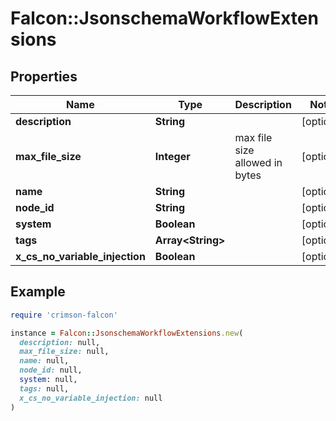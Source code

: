 # Falcon::JsonschemaWorkflowExtensions

## Properties

| Name | Type | Description | Notes |
| ---- | ---- | ----------- | ----- |
| **description** | **String** |  | [optional] |
| **max_file_size** | **Integer** | max file size allowed in bytes | [optional] |
| **name** | **String** |  | [optional] |
| **node_id** | **String** |  | [optional] |
| **system** | **Boolean** |  | [optional] |
| **tags** | **Array&lt;String&gt;** |  | [optional] |
| **x_cs_no_variable_injection** | **Boolean** |  | [optional] |

## Example

```ruby
require 'crimson-falcon'

instance = Falcon::JsonschemaWorkflowExtensions.new(
  description: null,
  max_file_size: null,
  name: null,
  node_id: null,
  system: null,
  tags: null,
  x_cs_no_variable_injection: null
)
```

